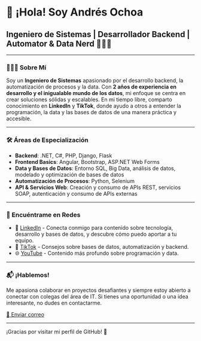 # 👋 ¡Hola! Soy Andrés Ochoa

## Ingeniero de Sistemas | Desarrollador Backend | Automator & Data Nerd 👨🏻‍💻

---

### 👨🏻‍💻 Sobre Mí 

Soy un **Ingeniero de Sistemas** apasionado por el desarrollo backend, la automatización de procesos y la data. Con **2 años de experiencia en desarrollo y el inigualable mundo de los datos**, mi enfoque se centra en crear soluciones sólidas y escalables. 
En mi tiempo libre, comparto conocimiento en **LinkedIn** y **TikTok**, donde ayudo a otros a entender la programación, la data y las bases de datos de una manera práctica y accesible.

---

### 🛠️ Áreas de Especialización

- **Backend**: .NET, C#, PHP, Django, Flask
- **Frontend Basics**: Angular, Bootstrap, ASP.NET Web Forms
- **Data y Bases de Datos**: Entorno SQL, Big Data, análisis de datos, modelado y optimización de bases de datos
- **Automatización de Procesos**: Python, Selenium
- **API & Servicios Web**: Creación y consumo de APIs REST, servicios SOAP, autenticación y consumo de APIs externas

---

### 📢 Encuéntrame en Redes

- 💼 [LinkedIn](https://www.linkedin.com/in/andresochoacm/) - Conecta conmigo para contenido sobre tecnología, desarrollo y bases de datos, y descubre cómo puedo aportar a tu equipo.
- 🎥 [TikTok](https://www.tiktok.com/@ingandresochoa) - Consejos sobre bases de datos, automatización y backend.
- 🌐 [YouTube](https://www.youtube.com/@ingandresochoa) - Contenido más profundo sobre programación y data.

---

### 📬 ¡Hablemos!

Me apasiona colaborar en proyectos desafiantes y siempre estoy abierto a conectar con colegas del área de IT. Si tienes una oportunidad o una idea interesante, no dudes en contactarme.

[📧 Enviar correo](mailto:tuemail@ejemplo.com)

---

¡Gracias por visitar mi perfil de GitHub! 🚀
